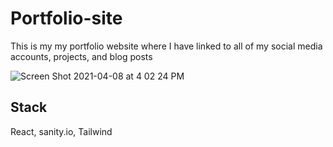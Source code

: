 # Portfolio-site


This is my my portfolio website where I have linked to all of my social media accounts, projects, and blog posts


![Screen Shot 2021-04-08 at 4 02 24 PM](https://user-images.githubusercontent.com/58966106/114102045-e2508e80-9883-11eb-9000-8307439ec969.png)


## Stack
React, sanity.io, Tailwind
